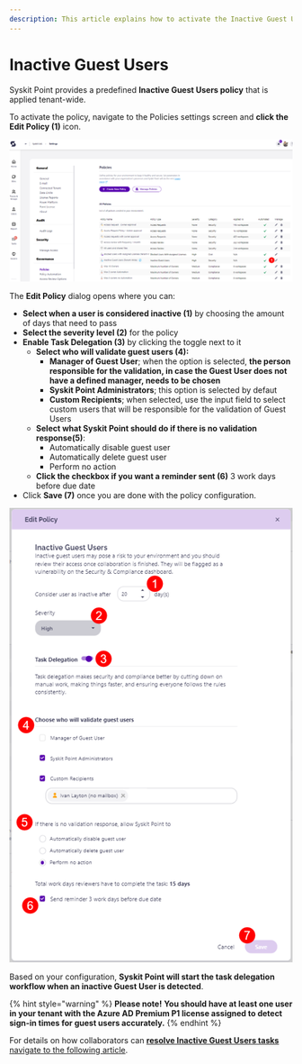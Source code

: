 ```yaml
---
description: This article explains how to activate the Inactive Guest Users policy. 
---
```


# Inactive Guest Users

Syskit Point provides a predefined **Inactive Guest Users policy** that is applied tenant-wide. 

To activate the policy, navigate to the Policies settings screen and **click the Edit Policy (1)** icon.

![Inactive Guest Users - Edit Policy](../../.gitbook/assets/set_up_automated_workflows-guest_users_edit.png)

The **Edit Policy** dialog opens where you can:
* **Select when a user is considered inactive (1)** by choosing the amount of days that need to pass
* **Select the severity level (2)** for the policy
* **Enable Task Delegation (3)** by clicking the toggle next to it
  * **Select who will validate guest users (4):**
     * **Manager of Guest User**; when the option is selected, **the person responsible for the validation, in case the Guest User does not have a defined manager, needs to be chosen**
     * **Syskit Point Administrators**; this option is selected by defaut
     * **Custom Recipients**; when selected, use the input field to select custom users that will be responsible for the validation of Guest Users
  * **Select what Syskit Point should do if there is no validation response(5)**:
    * Automatically disable guest user
    * Automatically delete guest user
    * Perform no action
  * **Click the checkbox if you want a reminder sent (6)** 3 work days before due date 
* Click **Save (7)** once you are done with the policy configuration.   

![Edit Policy Dialog](../../.gitbook/assets/set-up-automated-workflows-guest-users-edit-dialog.png)

Based on your configuration, **Syskit Point will start the task delegation workflow when an inactive Guest User is detected**. 

{% hint style="warning" %}
**Please note!**
**You should have at least one user in your tenant with the Azure AD Premium P1 license assigned to detect sign-in times for guest users accurately.**
{% endhint %}

For details on how collaborators can [**resolve Inactive Guest Users  tasks** navigate to the following article](../../point-collaborators/resolve-governance-tasks/guest-users-expiration.md).